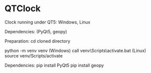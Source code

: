 # QTClock

Clock running under QT5: Windows, Linux

Dependencies:
(PyQt5, geopy)

Preparation:
cd cloned directory

python -m venv venv
(Windows) call venv\Scripts\activate.bat
(Linux) source venv/Scripts/activate

Dependencies:
pip install PyQt5
pip install geopy
